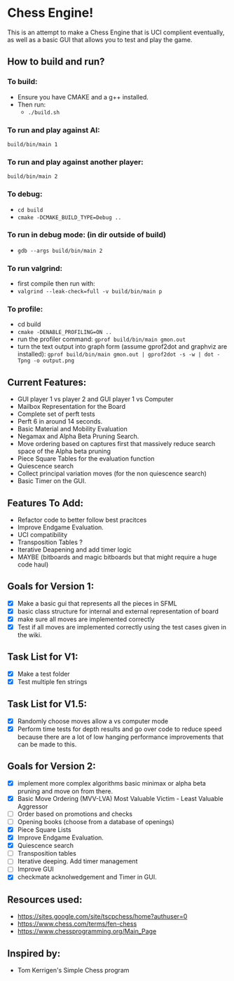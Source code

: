 # Chess Engine!
This is an attempt to make a Chess Engine that is UCI complient eventually, as well as a basic GUI that allows you to test and play the game. 
## How to build and run?
### To build:
- Ensure you have CMAKE and a g++ installed.
- Then run:
    -  ```./build.sh```
### To run and play against AI: 
```build/bin/main 1```
### To run and play against another player:
```build/bin/main 2```
### To debug:
- ```cd build```
- ```cmake -DCMAKE_BUILD_TYPE=Debug ..```
### To run in debug mode: (in dir outside of build)
- ```gdb --args build/bin/main 2```

### To run valgrind: 
- first compile then run with:
- ```valgrind --leak-check=full -v build/bin/main p```
### To profile: 
- cd build
- ```cmake -DENABLE_PROFILING=ON ..```
- run the profiler command:
```gprof build/bin/main gmon.out```
- turn the text output into graph form (assume gprof2dot and graphviz are installed):
```gprof build/bin/main gmon.out | gprof2dot -s -w | dot -Tpng -o output.png```

## Current Features:
- GUI player 1 vs player 2 and GUI player 1 vs Computer
- Mailbox Representation for the Board
- Complete set of perft tests 
- Perft 6 in around 14 seconds. 
- Basic Material and Mobility Evaluation
- Negamax and Alpha Beta Pruning Search. 
- Move ordering based on captures first that massively reduce search space of the Alpha beta pruning
- Piece Square Tables for the evaluation function
- Quiescence search
- Collect principal variation moves (for the non quiescence search)
- Basic Timer on the GUI. 
## Features To Add:
- Refactor code to better follow best pracitces
- Improve Endgame Evaluation. 
- UCI compatibility
- Transposition Tables ?
- Iterative Deapening and add timer logic
- MAYBE (bitboards and magic bitboards but that might require a huge code haul)

## Goals for Version 1:
- [x] Make a basic gui that represents all the pieces in SFML
- [x] basic class structure for internal and external representation of board
- [x] make sure all moves are implemented correctly
- [x] Test if all moves are implemented correctly using the test cases given in the wiki. 

## Task List for V1:
- [x] Make a test folder 
- [x] Test multiple fen strings

## Task List for V1.5:
- [x] Randomly choose moves allow a vs computer mode
- [x] Perform time tests for depth results and go over code to reduce speed because there are a lot of low hanging performance improvements that can be made to this. 

## Goals for Version 2:
- [x] implement more complex algorithms basic minimax or alpha beta pruning and move on from there. 
- [x] Basic Move Ordering (MVV-LVA) Most Valuable Victim - Least Valuable Aggressor
- [ ] Order based on promotions and checks
- [ ] Opening books (choose from a database of openings)
- [x] Piece Square Lists
- [x] Improve Endgame Evaluation.
- [x] Quiescence search
- [ ] Transposition tables
- [ ] Iterative deeping. Add timer management
- [ ] Improve GUI
- [x] checkmate acknolwedgement and Timer in GUI. 

## Resources used:
- https://sites.google.com/site/tscpchess/home?authuser=0
- https://www.chess.com/terms/fen-chess
- https://www.chessprogramming.org/Main_Page
## Inspired by:
- Tom Kerrigen's Simple Chess program
